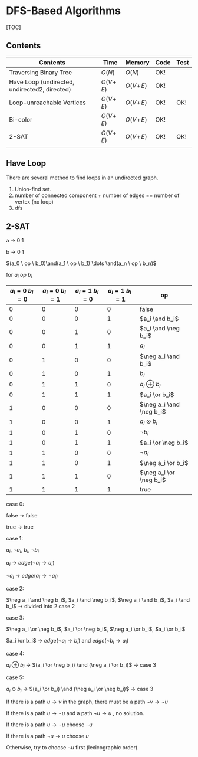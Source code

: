 # DFS-Based Algorithms



[TOC]

## Contents

| Contents                                      | Time         | Memory       | Code | Test |
| --------------------------------------------- | ------------ | ------------ | ---- | ---- |
| Traversing Binary Tree                        | $O(N)$       | $O(N)$       | OK!  |      |
| Have Loop (undirected, undirected2, directed) | $O(V\!+\!E)$ | $O(V\!+\!E)$ | OK!  |      |
| Loop-unreachable Vertices                     | $O(V\!+\!E)$ | $O(V\!+\!E)$ | OK!  | OK!  |
| Bi-color                                      | $O(V\!+\!E)$ | $O(V\!+\!E)$ | OK!  |      |
| 2-SAT                                         | $O(V\!+\!E)$ | $O(V\!+\!E)$ | OK!  | OK!  |
|                                               |              |              |      |      |



## Have Loop

There are several method to find loops in an undirected graph.

1. Union-find set. 
2. number of connected component + number of edges == number of vertex (no loop)
3. dfs







## 2-SAT

a -> 0 1

b -> 0 1

$(a_0 \ op \ b_0)\and(a_1 \ op \ b_1) \dots \and(a_n \ op \ b_n)$



for $a_i \ op \ b_i$

| $a_i=0 \ b_i=0$ | $a_i=0 \ b_i=1$ | $a_i=1 \ b_i=0$ | $a_i=1 \ b_i=1$ | op                       |
| --------------- | --------------- | --------------- | --------------- | ------------------------ |
| 0               | 0               | 0               | 0               | false                    |
| 0               | 0               | 0               | 1               | $a_i \and b_i$           |
| 0               | 0               | 1               | 0               | $a_i \and \neg b_i$      |
| 0               | 0               | 1               | 1               | $a_i$                    |
| 0               | 1               | 0               | 0               | $\neg a_i \and b_i$      |
| 0               | 1               | 0               | 1               | $b_i$                    |
| 0               | 1               | 1               | 0               | $a_i \oplus b_i$         |
| 0               | 1               | 1               | 1               | $a_i \or b_i$            |
| 1               | 0               | 0               | 0               | $\neg a_i \and \neg b_i$ |
| 1               | 0               | 0               | 1               | $a_i \odot b_i$          |
| 1               | 0               | 1               | 0               | $\neg b_i$               |
| 1               | 0               | 1               | 1               | $a_i \or \neg b_i$       |
| 1               | 1               | 0               | 0               | $\neg a_i$               |
| 1               | 1               | 0               | 1               | $\neg a_i \or b_i$       |
| 1               | 1               | 1               | 0               | $\neg a_i \or \neg b_i$  |
| 1               | 1               | 1               | 1               | true                     |

case 0:

false -> false

true -> true

case 1: 

$a_i$, $\neg a_i$, $b_i$, $\neg b_i$

$a_i$ -> $edge(\neg a_i \rightarrow a_i)$

$\neg a_i$ -> $edge(a_i \rightarrow \neg a_i)$

case 2:

$\neg a_i \and \neg b_i$, $a_i \and \neg b_i$, $\neg a_i \and b_i$, $a_i \and b_i$ -> divided into 2 case 2

case 3:

$\neg a_i \or \neg b_i$, $a_i \or \neg b_i$, $\neg a_i \or b_i$, $a_i \or b_i$

$a_i \or b_i$ -> $edge(\neg a_i \rightarrow b_i)$ and $edge(\neg b_i \rightarrow a_i)$

case 4:

$a_i \oplus b_i$ -> $(a_i \or \neg b_i) \and (\neg a_i \or b_i)$ -> case 3

case 5:

$a_i \odot b_i$ -> $(a_i \or b_i) \and (\neg a_i \or \neg b_i)$ -> case 3



If there is a path $u \rightarrow v$ in the graph, there must be a path $\neg v \rightarrow \neg u$

If there is a path $u \rightarrow \neg u$ and a path $\neg u \rightarrow u$ , no solution.

If there is a path $u \rightarrow \neg u$ choose $\neg u$

If there is a path $\neg u \rightarrow u$ choose $u$

Otherwise, try to choose $\neg u$ first (lexicographic order).



